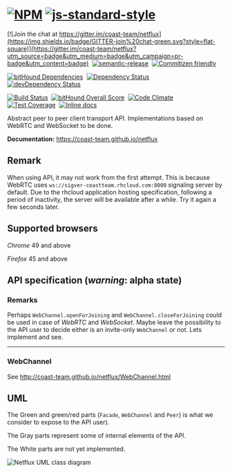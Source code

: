 # [![NPM](https://nodei.co/npm/netflux.png)](https://nodei.co/npm/netflux/) [![js-standard-style](https://cdn.rawgit.com/feross/standard/master/badge.svg)](https://github.com/feross/standard)
[![Join the chat at https://gitter.im/coast-team/netflux](https://img.shields.io/badge/GITTER-join%20chat-green.svg?style=flat-square)](https://gitter.im/coast-team/netflux?utm_source=badge&utm_medium=badge&utm_campaign=pr-badge&utm_content=badge)&nbsp;
[![semantic-release](https://img.shields.io/badge/%20%20%F0%9F%93%A6%F0%9F%9A%80-semantic--release-e10079.svg?style=flat-square)](https://github.com/semantic-release/semantic-release)&nbsp;
[![Commitizen friendly](https://img.shields.io/badge/commitizen-friendly-brightgreen.svg?style=flat-square)](http://commitizen.github.io/cz-cli/)&nbsp;

[![bitHound Dependencies](https://www.bithound.io/github/coast-team/netflux/badges/dependencies.svg)](https://www.bithound.io/github/coast-team/netflux/master/dependencies/npm)&nbsp;
[![Dependency Status](https://david-dm.org/coast-team/netflux.svg?style=flat-square)](https://david-dm.org/coast-team/netflux)&nbsp;
[![devDependency Status](https://david-dm.org/coast-team/netflux/dev-status.svg?style=flat-square)](https://david-dm.org/coast-team/netflux#info=devDependencies)&nbsp;

[![Build Status](https://travis-ci.org/coast-team/netflux.svg?branch=master)](https://travis-ci.org/coast-team/netflux)&nbsp;
[![bitHound Overall Score](https://www.bithound.io/github/coast-team/netflux/badges/score.svg)](https://www.bithound.io/github/coast-team/netflux)&nbsp;
[![Code Climate](https://codeclimate.com/github/coast-team/netflux/badges/gpa.svg)](https://codeclimate.com/github/coast-team/netflux)&nbsp;
[![Test Coverage](https://codeclimate.com/github/coast-team/netflux/badges/coverage.svg)](https://codeclimate.com/github/coast-team/netflux/coverage)&nbsp;
[![Inline docs](http://inch-ci.org/github/coast-team/netflux.svg?branch=master&style=flat-square)](http://inch-ci.org/github/coast-team/netflux)

Abstract peer to peer client transport API. Implementations based on WebRTC and WebSocket to be done.

**Documentation:** https://coast-team.github.io/netflux

## Remark

When using API, it may not work from the first attempt. This is because WebRTC uses `ws://sigver-coastteam.rhcloud.com:8000` signaling server by default. Due to the rhcloud application hosting specification, following a period of inactivity, the server will be available after a while. Try it again a few seconds later.

## Supported browsers

*Chrome* 49 and above

*Firefox* 45 and above

## API specification (*warning*: alpha state)

### Remarks
Perhaps `WebChannel.openForJoining` and `WebChannel.closeForJoining` could be used in case of *WebRTC* and *WebSocket*. Maybe leave the possibility to the API user to decide either is an invite-only `WebChannel` or not. Lets implement and see.

___
### WebChannel
 See http://coast-team.github.io/netflux/WebChannel.html

  ## UML
  The Green and green/red parts (`Facade`, `WebChannel` and `Peer`) is what we consider to expose to the API user).

  The Gray parts represent some of internal elements of the API.

  The White parts are not yet implemented.

  ![Netflux UML class diagram](doc/uml.png)
